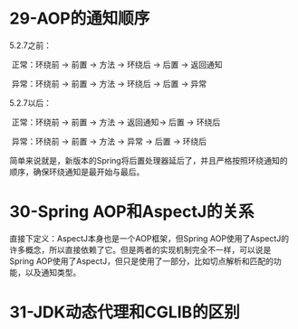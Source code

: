 # 29-AOP的通知顺序

5.2.7之前：

​	正常：环绕前 → 前置 → 方法 → 环绕后 → 后置 → 返回通知

​	异常：环绕前 → 前置 → 方法  → 环绕后 → 后置 → 异常

5.2.7以后：

​	正常：环绕前 → 前置 → 方法 → 返回通知→ 后置 → 环绕后

​	异常：环绕前 → 前置 → 方法 → 异常 → 后置 → 环绕后

简单来说就是，新版本的Spring将后置处理器延后了，并且严格按照环绕通知的顺序，确保环绕通知是最开始与最后。

# 30-Spring AOP和AspectJ的关系

直接下定义：AspectJ本身也是一个AOP框架，但Spring AOP使用了AspectJ的许多概念，所以直接依赖了它。但是两者的实现机制完全不一样，可以说是Spring AOP使用了AspectJ，但只是使用了一部分，比如切点解析和匹配的功能，以及通知类型。

# 31-JDK动态代理和CGLIB的区别


